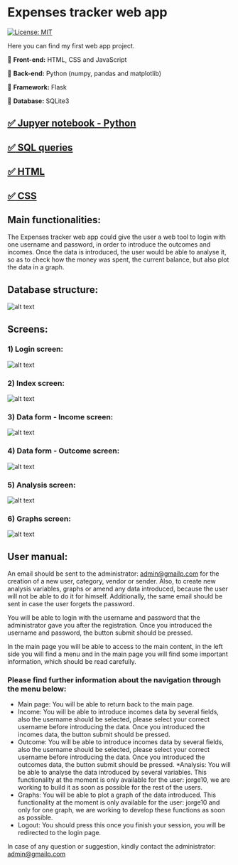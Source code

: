 # Expenses tracker web app

[![License: MIT](https://img.shields.io/badge/License-MIT-yellow.svg)](https://opensource.org/licenses/MIT)

Here you can find my first web app project.

 :round_pushpin: **Front-end:** HTML, CSS and JavaScript

 :round_pushpin: **Back-end:** Python (numpy, pandas and matplotlib)

 :round_pushpin: **Framework:** Flask

 :round_pushpin: **Database:** SQLite3

## [:white_check_mark: Jupyer notebook - Python](https://github.com/lajobu/Expenses_tracker/blob/master/expenses_tracker.ipynb)
## [:white_check_mark: SQL queries](https://github.com/lajobu/Expenses_tracker/tree/master/SQL)
## [:white_check_mark: HTML](https://github.com/lajobu/Expenses_tracker/tree/master/templates)
## [:white_check_mark: CSS](https://github.com/lajobu/Expenses_tracker/tree/master/static/css)

## Main functionalities:

The Expenses tracker web app could give the user a web tool to login with one username and
password, in order to introduce the outcomes and incomes. Once the data is introduced, the
user would be able to analyse it, so as to check how the money was spent, the current balance,
but also plot the data in a graph.

## Database structure: 

![alt text](https://github.com/lajobu/Expenses_tracker/blob/master/Screens/Database.png)

## Screens:

### 1) Login screen:

![alt text](https://github.com/lajobu/Expenses_tracker/blob/master/Screens/Login.png)

### 2) Index screen:

![alt text](https://github.com/lajobu/Expenses_tracker/blob/master/Screens/Index.png)

### 3) Data form - Income screen:

![alt text](https://github.com/lajobu/Expenses_tracker/blob/master/Screens/Income.png)

### 4) Data form - Outcome screen:

![alt text](https://github.com/lajobu/Expenses_tracker/blob/master/Screens/Outcome.png)

### 5) Analysis screen:

![alt text](https://github.com/lajobu/Expenses_tracker/blob/master/Screens/Analysis.png)

### 6) Graphs screen:

![alt text](https://github.com/lajobu/Expenses_tracker/blob/master/Screens/Graphs.png)

## User manual:

An email should be sent to the administrator: admin@gmailp.com for the creation of a new
user, category, vendor or sender. Also, to create new analysis variables, graphs or amend any
data introduced, because the user will not be able to do it for himself. Additionally, the same
email should be sent in case the user forgets the password.

You will be able to login with the username and password that the administrator gave you
after the registration. Once you introduced the username and password, the button submit
should be pressed.

In the main page you will be able to access to the main content, in the left side you will find a
menu and in the main page you will find some important information, which should be read
carefully.

### Please find further information about the navigation through the menu below:

* Main page: You will be able to return back to the main page.
* Income: You will be able to introduce incomes data by several fields, also the
username should be selected, please select your correct username before introducing
the data. Once you introduced the incomes data, the button submit should be pressed.
* Outcome: You will be able to introduce incomes data by several fields, also the
username should be selected, please select your correct username before introducing
the data. Once you introduced the outcomes data, the button submit should be pressed.
*Analysis: You will be able to analyse the data introduced by several variables. This
functionality at the moment is only available for the user: jorge10, we are working to
build it as soon as possible for the rest of the users.
* Graphs: You will be able to plot a graph of the data introduced. This functionality at
the moment is only available for the user: jorge10 and only for one graph, we are
working to develop these functions as soon as possible.
* Logout: You should press this once you finish your session, you will be redirected to
the login page.

In case of any question or suggestion, kindly contact the administrator: admin@gmailp.com

